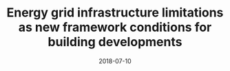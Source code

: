 ---
abstract: ''
authors:
- Julia Forster
- Thomas Bednar
- Alexander David
- Galina Paskaleva
- Sabine Wolny
- Thomas Kaufmann
- Johannes Nagler
date: '2018-07-10'
featured: false
links:
- name: Publik
  url: https://publik.tuwien.ac.at/showentry.php?ID=271949&lang=2
publication: 'Talk: AESOP Annual Congress 2018 - Making Space for Hope, Göteborg;
  07-10-2018 - 07-14-2018; in: "Gothenburg. Making space for hope. AESOP 2018 Abstract
  Book", (2018), 7'
publication_types:
- '1'
publishDate: '2018-07-10'
title: Energy grid infrastructure limitations as new framework conditions for building
  developments
url_pdf: http://www.trippus.se/eventus/userfiles/101941.pdf
---